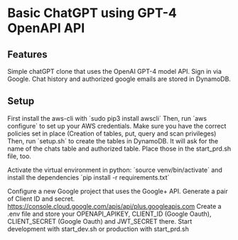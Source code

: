 # Basic ChatGPT using GPT-4 OpenAPI API

## Features
Simple chatGPT clone that uses the OpenAI GPT-4 model API. Sign in via Google. Chat history and authorized google emails are stored in DynamoDB.

## Setup

First install the aws-cli with ´sudo pip3 install awscli´
Then, run ´aws configure´ to set up your AWS credentials. Make sure you have the correct policies set in place (Creation of tables, put, query and scan privileges)
Then, run ´setup.sh´ to create the tables in DynamoDB. It will ask for the name of the chats table and authorized table. Place those in the start_prd.sh file, too.

Activate the virtual environment in python:
´source venv/bin/activate´
and install the dependencies
´pip install -r requirements.txt´

Configure a new Google project that uses the Google+ API. Generate a pair of Client ID and secret. https://console.cloud.google.com/apis/api/plus.googleapis.com
Create a .env file and store your OPENAPI_APIKEY, CLIENT_ID (Google Oauth), CLIENT_SECRET (Google Oauth) and JWT_SECRET there.
Start development with start_dev.sh or production with start_prd.sh
